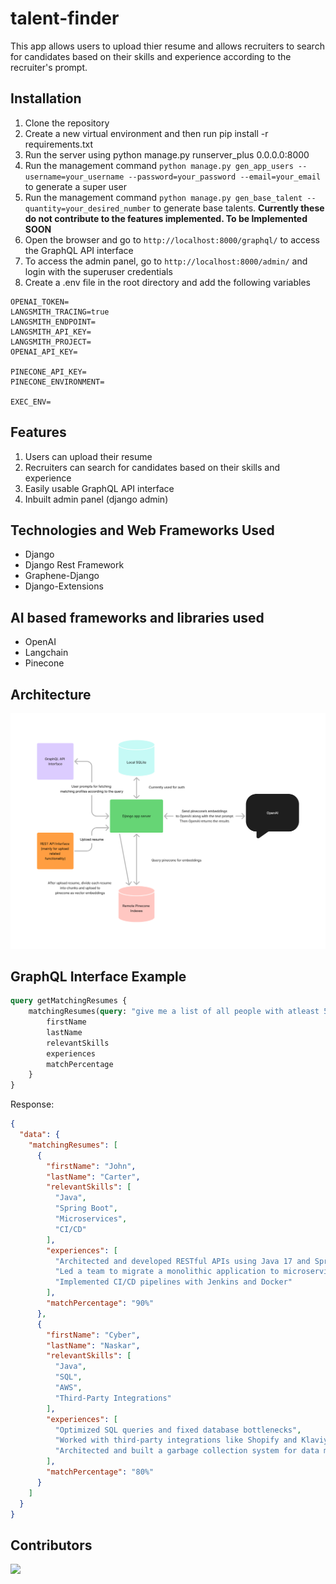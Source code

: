# talent-finder

This app allows users to upload thier resume and allows recruiters to search for
candidates based on their skills and experience according to the recruiter's prompt.

## Installation
1. Clone the repository
2. Create a new virtual environment and then run pip install -r requirements.txt
3. Run the server using python manage.py runserver_plus 0.0.0.0:8000
4. Run the management command `python manage.py gen_app_users --username=your_username --password=your_password --email=your_email` to generate a super user
5. Run the management command `python manage.py gen_base_talent --quantity=your_desired_number` to generate base talents. **Currently these do not contribute to the features implemented. To be Implemented SOON**
6. Open the browser and go to `http://localhost:8000/graphql/` to access the GraphQL API interface
7. To access the admin panel, go to `http://localhost:8000/admin/` and login with the superuser credentials
8. Create a .env file in the root directory and add the following variables
```
OPENAI_TOKEN=
LANGSMITH_TRACING=true
LANGSMITH_ENDPOINT=
LANGSMITH_API_KEY=
LANGSMITH_PROJECT=
OPENAI_API_KEY=

PINECONE_API_KEY=
PINECONE_ENVIRONMENT=

EXEC_ENV=
```

## Features
1. Users can upload their resume
2. Recruiters can search for candidates based on their skills and experience
3. Easily usable GraphQL API interface
4. Inbuilt admin panel (django admin)

## Technologies and Web Frameworks Used
- Django
- Django Rest Framework
- Graphene-Django
- Django-Extensions

## AI based frameworks and libraries used
- OpenAI
- Langchain
- Pinecone

## Architecture
![](architecture.png)

## GraphQL Interface Example
```graphql
query getMatchingResumes {
    matchingResumes(query: "give me a list of all people with atleast 5+ years of experience in Java", topK:5) {
        firstName
        lastName
        relevantSkills
        experiences
        matchPercentage
    } 
}
```
Response:
```json
{
  "data": {
    "matchingResumes": [
      {
        "firstName": "John",
        "lastName": "Carter",
        "relevantSkills": [
          "Java",
          "Spring Boot",
          "Microservices",
          "CI/CD"
        ],
        "experiences": [
          "Architected and developed RESTful APIs using Java 17 and Spring Boot",
          "Led a team to migrate a monolithic application to microservices architecture",
          "Implemented CI/CD pipelines with Jenkins and Docker"
        ],
        "matchPercentage": "90%"
      },
      {
        "firstName": "Cyber",
        "lastName": "Naskar",
        "relevantSkills": [
          "Java",
          "SQL",
          "AWS",
          "Third-Party Integrations"
        ],
        "experiences": [
          "Optimized SQL queries and fixed database bottlenecks",
          "Worked with third-party integrations like Shopify and Klaviyo",
          "Architected and built a garbage collection system for data management"
        ],
        "matchPercentage": "80%"
      }
    ]
  }
}
```

## Contributors
<a href="https://github.com/cyber1998/talent-finder/graphs/contributors">
  <img src="https://contrib.rocks/image?repo=cyber1998/talent-finder" />
</a>